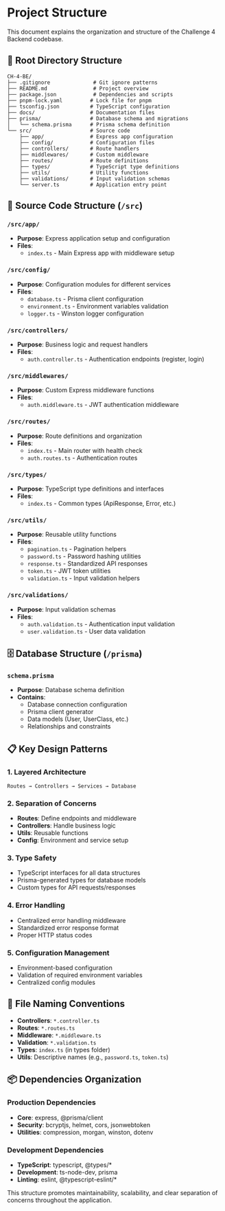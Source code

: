 # Project Structure

This document explains the organization and structure of the Challenge 4 Backend codebase.

## 📁 Root Directory Structure

```
CH-4-BE/
├── .gitignore              # Git ignore patterns
├── README.md               # Project overview
├── package.json            # Dependencies and scripts
├── pnpm-lock.yaml         # Lock file for pnpm
├── tsconfig.json          # TypeScript configuration
├── docs/                  # Documentation files
├── prisma/                # Database schema and migrations
│   └── schema.prisma      # Prisma schema definition
└── src/                   # Source code
    ├── app/               # Express app configuration
    ├── config/            # Configuration files
    ├── controllers/       # Route handlers
    ├── middlewares/       # Custom middleware
    ├── routes/            # Route definitions
    ├── types/             # TypeScript type definitions
    ├── utils/             # Utility functions
    ├── validations/       # Input validation schemas
    └── server.ts          # Application entry point
```

## 📂 Source Code Structure (`/src`)

### `/src/app/`
- **Purpose**: Express application setup and configuration
- **Files**:
  - `index.ts` - Main Express app with middleware setup

### `/src/config/`
- **Purpose**: Configuration modules for different services
- **Files**:
  - `database.ts` - Prisma client configuration
  - `environment.ts` - Environment variables validation
  - `logger.ts` - Winston logger configuration

### `/src/controllers/`
- **Purpose**: Business logic and request handlers
- **Files**:
  - `auth.controller.ts` - Authentication endpoints (register, login)

### `/src/middlewares/`
- **Purpose**: Custom Express middleware functions
- **Files**:
  - `auth.middleware.ts` - JWT authentication middleware

### `/src/routes/`
- **Purpose**: Route definitions and organization
- **Files**:
  - `index.ts` - Main router with health check
  - `auth.routes.ts` - Authentication routes

### `/src/types/`
- **Purpose**: TypeScript type definitions and interfaces
- **Files**:
  - `index.ts` - Common types (ApiResponse, Error, etc.)

### `/src/utils/`
- **Purpose**: Reusable utility functions
- **Files**:
  - `pagination.ts` - Pagination helpers
  - `password.ts` - Password hashing utilities
  - `response.ts` - Standardized API responses
  - `token.ts` - JWT token utilities
  - `validation.ts` - Input validation helpers

### `/src/validations/`
- **Purpose**: Input validation schemas
- **Files**:
  - `auth.validation.ts` - Authentication input validation
  - `user.validation.ts` - User data validation

## 🗄️ Database Structure (`/prisma`)

### `schema.prisma`
- **Purpose**: Database schema definition
- **Contains**:
  - Database connection configuration
  - Prisma client generator
  - Data models (User, UserClass, etc.)
  - Relationships and constraints

## 📋 Key Design Patterns

### 1. **Layered Architecture**
```
Routes → Controllers → Services → Database
```

### 2. **Separation of Concerns**
- **Routes**: Define endpoints and middleware
- **Controllers**: Handle business logic
- **Utils**: Reusable functions
- **Config**: Environment and service setup

### 3. **Type Safety**
- TypeScript interfaces for all data structures
- Prisma-generated types for database models
- Custom types for API requests/responses

### 4. **Error Handling**
- Centralized error handling middleware
- Standardized error response format
- Proper HTTP status codes

### 5. **Configuration Management**
- Environment-based configuration
- Validation of required environment variables
- Centralized config modules

## 🔧 File Naming Conventions

- **Controllers**: `*.controller.ts`
- **Routes**: `*.routes.ts`
- **Middleware**: `*.middleware.ts`
- **Validation**: `*.validation.ts`
- **Types**: `index.ts` (in types folder)
- **Utils**: Descriptive names (e.g., `password.ts`, `token.ts`)

## 📦 Dependencies Organization

### Production Dependencies
- **Core**: express, @prisma/client
- **Security**: bcryptjs, helmet, cors, jsonwebtoken
- **Utilities**: compression, morgan, winston, dotenv

### Development Dependencies
- **TypeScript**: typescript, @types/*
- **Development**: ts-node-dev, prisma
- **Linting**: eslint, @typescript-eslint/*

This structure promotes maintainability, scalability, and clear separation of concerns throughout the application.
